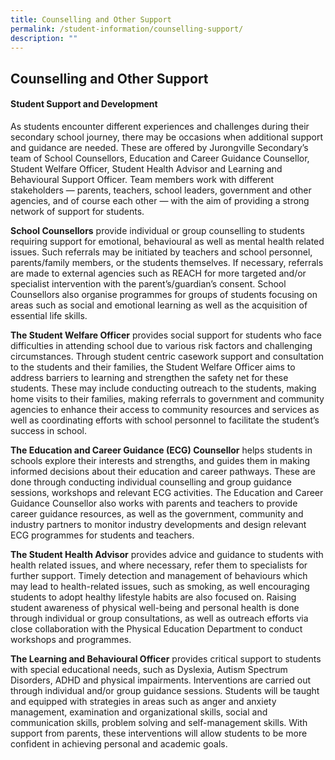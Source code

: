 ```yaml
---
title: Counselling and Other Support
permalink: /student-information/counselling-support/
description: ""
---
```

## Counselling and Other Support
#### Student Support and Development
As students encounter different experiences and challenges during their secondary school journey, there may be occasions when additional support and guidance are needed. These are offered by Jurongville Secondary’s team of School Counsellors, Education and Career Guidance Counsellor, Student Welfare Officer, Student Health Advisor and Learning and Behavioural Support Officer. Team members work with different stakeholders — parents, teachers, school leaders, government and other agencies, and of course each other — with the aim of providing a strong network of support for students.  

**School Counsellors** provide individual or group counselling to students requiring support for emotional, behavioural as well as mental health related issues. Such referrals may be initiated by teachers and school personnel, parents/family members, or the students themselves. If necessary, referrals are made to external agencies such as REACH for more targeted and/or specialist intervention with the parent’s/guardian’s consent. School Counsellors also organise programmes for groups of students focusing on areas such as social and emotional learning as well as the acquisition of essential life skills.

**The Student Welfare Officer** provides social support for students who face difficulties in attending school due to various risk factors and challenging circumstances. Through student centric casework support and consultation to the students and their families, the Student Welfare Officer aims to address barriers to learning and strengthen the safety net for these students. These may include conducting outreach to the students, making home visits to their families, making referrals to government and community agencies to enhance their access to community resources and services as well as coordinating efforts with school personnel to facilitate the student’s success in school.

**The Education and Career Guidance (ECG) Counsellor** helps students in schools explore their interests and strengths, and guides them in making informed decisions about their education and career pathways. These are done through conducting individual counselling and group guidance sessions, workshops and relevant ECG activities. The Education and Career Guidance Counsellor also works with parents and teachers to provide career guidance resources, as well as the government, community and industry partners to monitor industry developments and design relevant ECG programmes for students and teachers.

**The Student Health Advisor** provides advice and guidance to students with health related issues, and where necessary, refer them to specialists for further support. Timely detection and management of behaviours which may lead to health-related issues, such as smoking, as well encouraging students to adopt healthy lifestyle habits are also focused on. Raising student awareness of physical well-being and personal health is done through individual or group consultations, as well as outreach efforts via close collaboration with the Physical Education Department to conduct workshops and programmes.

**The Learning and Behavioural Officer** provides critical support to students with special educational needs, such as Dyslexia, Autism Spectrum Disorders, ADHD and physical impairments. Interventions are carried out through individual and/or group guidance sessions. Students will be taught and equipped with strategies in areas such as anger and anxiety management, examination and organizational skills, social and communication skills, problem solving and self-management skills. With support from parents, these interventions will allow students to be more confident in achieving personal and academic goals.
